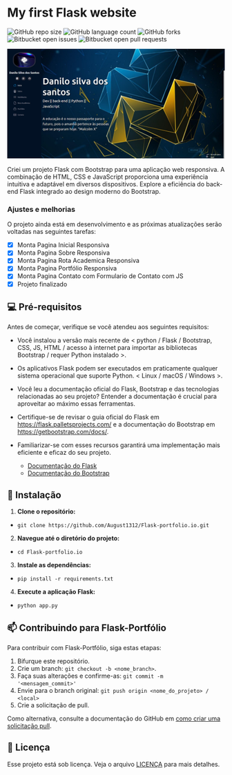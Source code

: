 # My first Flask website

![GitHub repo size](https://img.shields.io/github/repo-size/August1312/Flask-portfolio.io?style=for-the-badge)
![GitHub language count](https://img.shields.io/github/languages/count/August1312/Flask-portfolio.io?style=for-the-badge)
![GitHub forks](https://img.shields.io/github/forks/August1312/Flask-portfolio.io?style=for-the-badge)
![Bitbucket open issues](https://img.shields.io/bitbucket/issues/August1312/Flask-portfolio.io?style=for-the-badge)
![Bitbucket open pull requests](https://img.shields.io/bitbucket/pr-raw/August1312/Flask-portfolio.io?style=for-the-badge)

<img src="app\static\img\readme-img\Screenshot_11.png" alt="Projeto">


Criei um projeto Flask com Bootstrap para uma aplicação web responsiva.
A combinação de HTML, CSS e JavaScript proporciona uma experiência intuitiva e adaptável em diversos dispositivos. 
Explore a eficiência do back-end Flask integrado ao design moderno do Bootstrap.

### Ajustes e melhorias

O projeto ainda está em desenvolvimento e as próximas atualizações serão voltadas nas seguintes tarefas:

- [x] Monta Pagina Inicial Responsiva 
- [x] Monta Pagina Sobre Responsiva
- [x] Monta Pagina Rota Academica Responsiva
- [x] Monta Pagina Portfólio Responsiva
- [x] Monta Pagina Contato com Formulario de Contato com JS 
- [x] Projeto finalizado 

## 💻 Pré-requisitos

Antes de começar, verifique se você atendeu aos seguintes requisitos:

- Você instalou a versão mais recente de < python / Flask / Bootstrap, CSS, JS, HTML / acesso à internet para importar as bibliotecas Bootstrap / requer Python instalado >.
- Os aplicativos Flask podem ser executados em praticamente qualquer sistema operacional que suporte Python. < Linux / macOS / Windows >.
- Você leu a documentação oficial do Flask, Bootstrap e das tecnologias relacionadas ao seu projeto? Entender a documentação é crucial para aproveitar ao máximo essas ferramentas. 
- Certifique-se de revisar o guia oficial do Flask em https://flask.palletsprojects.com/ e a documentação do Bootstrap em https://getbootstrap.com/docs/. 
- Familiarizar-se com esses recursos garantirá uma implementação mais eficiente e eficaz do seu projeto.

    - [Documentação do Flask](https://flask.palletsprojects.com/)
    - [Documentação do Bootstrap](https://getbootstrap.com/docs/)

## 🚀 Instalação

1. **Clone o repositório:**
- `git clone https://github.com/August1312/Flask-portfolio.io.git`

2. **Navegue até o diretório do projeto:**
- `cd Flask-portfolio.io`

3. **Instale as dependências:**
- `pip install -r requirements.txt`

4. **Execute a aplicação Flask:**
- `python app.py`


## 📫 Contribuindo para Flask-Portfólio

Para contribuir com Flask-Portfólio, siga estas etapas:

1. Bifurque este repositório.
2. Crie um branch: `git checkout -b <nome_branch>`.
3. Faça suas alterações e confirme-as: `git commit -m '<mensagem_commit>'`
4. Envie para o branch original: `git push origin <nome_do_projeto> / <local>`
5. Crie a solicitação de pull.

Como alternativa, consulte a documentação do GitHub em [como criar uma solicitação pull](https://help.github.com/en/github/collaborating-with-issues-and-pull-requests/creating-a-pull-request).


## 📝 Licença

Esse projeto está sob licença. Veja o arquivo [LICENÇA](LICENSE.md) para mais detalhes.
